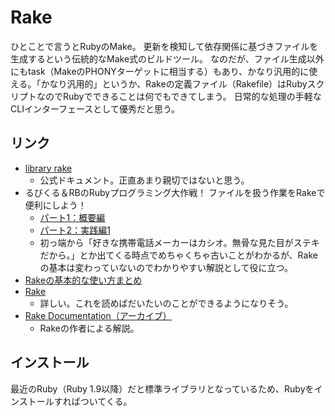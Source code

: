 # Rake
ひとことで言うとRubyのMake。
更新を検知して依存関係に基づきファイルを生成するという伝統的なMake式のビルドツール。
なのだが、ファイル生成以外にもtask（MakeのPHONYターゲットに相当する）もあり、かなり汎用的に使える。「かなり汎用的」というか、Rakeの定義ファイル（Rakefile）はRubyスクリプトなのでRubyでできることは何でもできてしまう。
日常的な処理の手軽なCLIインターフェースとして優秀だと思う。

## リンク
- [library rake](https://docs.ruby-lang.org/ja/latest/library/rake.html)
  - 公式ドキュメント。正直あまり親切ではないと思う。
- るびくる＆RBのRubyプログラミング大作戦！ ファイルを扱う作業をRakeで便利にしよう！
  - [パート1：概要編](http://rubicle.net/rubicle_talk_1-1.html)
  - [パート2：実践編1](http://rubicle.net/rubicle_talk_1-2.html)
  - 初っ端から「好きな携帯電話メーカーはカシオ。無骨な見た目がステキだから。」とか出てくる時点でめちゃくちゃ古いことがわかるが、Rakeの基本は変わっていないのでわかりやすい解説として役に立つ。
- [Rakeの基本的な使い方まとめ](http://unageanu.hatenablog.com/entry/20100829/1283069269)
- [Rake](http://www2s.biglobe.ne.jp/~idesaku/sss/tech/rake/)
  - 詳しい。これを読めばだいたいのことができるようになりそう。
- [Rake Documentation（アーカイブ）](http://web.archive.org/web/20140327053134/http://docs.rubyrake.org/)
  - Rakeの作者による解説。

## インストール
最近のRuby（Ruby 1.9以降）だと標準ライブラリとなっているため、Rubyをインストールすればついてくる。
